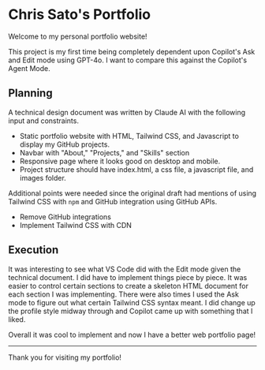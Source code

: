 # Chris Sato's Portfolio

Welcome to my personal portfolio website! 

This project is my first time being completely dependent upon Copilot's Ask and Edit mode using GPT-4o. 
I want to compare this against the Copilot's Agent Mode. 

## Planning
A technical design document was written by Claude AI with the following input and constraints. 
- Static portfolio website with HTML, Tailwind CSS, and Javascript to display my GitHub projects.
- Navbar with "About," "Projects," and "Skills" section
- Responsive page where it looks good on desktop and mobile.
- Project structure should have index.html, a css file, a javascript file, and images folder.

Additional points were needed since the original draft had mentions of using Tailwind CSS with `npm` and GitHub integration using GitHub APIs.
- Remove GitHub integrations
- Implement Tailwind CSS with CDN

## Execution
It was interesting to see what VS Code did with the Edit mode given the technical document.
I did have to implement things piece by piece. It was easier to control certain sections to create a 
skeleton HTML document for each section I was implementing. There were also times I used the Ask mode 
to figure out what certain Tailwind CSS syntax meant. I did change up the profile style
midway through and Copilot came up with something that I liked. 

Overall it was cool to implement and now I have a better web portfolio page!

---

Thank you for visiting my portfolio!
